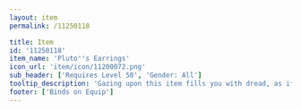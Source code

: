 ```yaml
---
layout: item
permalink: /11250118

title: Item
id: '11250118'
item_name: 'Pluto''s Earrings'
icon_url: 'item/icon/11200072.png'
sub_header: ['Requires Level 50', 'Gender: All']
tooltip_description: 'Gazing upon this item fills you with dread, as if your very soul is standing judgement.'
footer: ['Binds on Equip']
---
```

